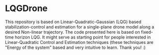 # LQGDrone
This repository is based on Linear-Quadratic-Gaussian (LQG) based stabilization-control and estimation for a single-plane drone model along a desired Non-linear trajectory. The code presented here is based on fixed-time horizon LQG. It might serve as starting point for people interested in Linear-Quadratic Control and Estimation techniques (these techniques are "Energy of the system" based and very intuitive to learn. Thank you! :) 
